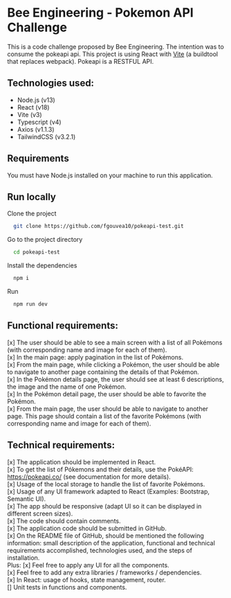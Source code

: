 # Bee Engineering - Pokemon API Challenge
This is a code challenge proposed by Bee Engineering. The intention was to consume the pokeapi api.
This project is using React with [Vite](https://vitejs.dev/) (a buildtool that replaces webpack).
Pokeapi is a RESTFUL API.

## Technologies used:
- Node.js (v13)
- React (v18)
- Vite (v3)
- Typescript (v4)
- Axios (v1.1.3)
- TailwindCSS (v3.2.1)

## Requirements
You must have Node.js installed on your machine to run this application.

## Run locally

Clone the project
```bash
  git clone https://github.com/fgouvea10/pokeapi-test.git
```

Go to the project directory
```bash
  cd pokeapi-test
```

Install the dependencies
```bash
  npm i
```

Run
```bash
  npm run dev
```

## Functional requirements:
[x] The user should be able to see a main screen with a list of all Pokémons (with
corresponding name and image for each of them).<br />
[x] In the main page: apply pagination in the list of Pokémons.<br />
[x] From the main page, while clicking a Pokémon, the user should be able to navigate to
another page containing the details of that Pokémon.<br />
[x] In the Pokémon details page, the user should see at least 6 descriptions, the image and
the name of one Pokémon.<br />
[x] In the Pokémon detail page, the user should be able to favorite the Pokémon.<br />
[x] From the main page, the user should be able to navigate to another page. This page
should contain a list of the favorite Pokémons (with corresponding name and image for each
of them).<br />

## Technical requirements:
[x] The application should be implemented in React.<br />
[x] To get the list of Pókemons and their details, use the PokéAPI: https://pokeapi.co/ (see
documentation for more details).<br />
[x] Usage of the local storage to handle the list of favorite Pokémons.<br />
[x] Usage of any UI framework adapted to React (Examples: Bootstrap, Semantic UI).<br />
[x] The app should be responsive (adapt UI so it can be displayed in different screen sizes).<br />
[x] The code should contain comments.<br />
[x] The application code should be submitted in GitHub.<br />
[x] On the README file of GitHub, should be mentioned the following information: small
description of the application, functional and technical requirements accomplished,
technologies used, and the steps of installation.<br />
Plus:
[x] Feel free to apply any UI for all the components.<br />
[x] Feel free to add any extra libraries / frameworks / dependencies.<br />
[x] In React: usage of hooks, state management, router.<br />
[] Unit tests in functions and components.<br />
